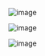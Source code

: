 ![image](https://github.com/user-attachments/assets/6c0bb8f8-e732-4087-92b5-5b76134944c6)

![image](https://github.com/user-attachments/assets/e2399783-6aac-4284-a28d-3e4897ec2be8)

![image](https://github.com/user-attachments/assets/45cba7c0-7255-4cf5-89c9-5428d3122b66)
